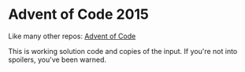 # Advent of Code 2015

Like many other repos: [Advent of Code](http://adventofcode.com)

This is working solution code and copies of the input.  If you're not into
spoilers, you've been warned.
